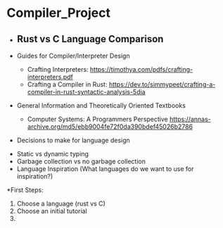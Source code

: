 # Compiler_Project


* Rust vs C Language Comparison
  - 


* Guides for Compiler/Interpreter Design
  - Crafting Interpreters: https://timothya.com/pdfs/crafting-interpreters.pdf
  - Crafting a Compiler in Rust: https://dev.to/simmypeet/crafting-a-compiler-in-rust-syntactic-analysis-5dia


* General Information and Theoretically Oriented Textbooks  
  - Computer Systems: A Programmers Perspective https://annas-archive.org/md5/ebb9004fe72f0da390bdef45026b2786


* Decisions to make for language design
 - Static vs dynamic typing
 - Garbage collection vs no garbage collection
 - Language Inspiration (What languages do we want to use for inspiration?)



*First Steps:

1) Choose a language (rust vs C)
2) Choose an initial tutorial
3) 

 
